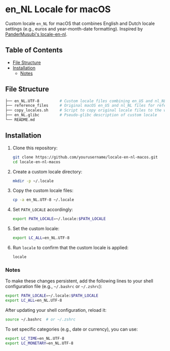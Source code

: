 # en_NL Locale for macOS

Custom locale `en_NL` for macOS that combines English and Dutch locale settings (e.g., euros and year-month-date formatting). Inspired by [PanderMusubi's locale-en-nl](https://github.com/PanderMusubi/locale-en-nl).

## Table of Contents

- [File Structure](#file-structure)
- [Installation](#installation)
  - [Notes](#notes)

## File Structure

```bash
├── en_NL.UTF-8         # Custom locale files combining en_US and nl_NL
├── reference_files     # Original macOS en_US and nl_NL files for reference
├── copy_locales.sh     # Script to copy original locale files to the working directory
├── en_NL.glibc         # Pseudo-glibc description of custom locale
└── README.md
```

## Installation

1. Clone this repository:

    ```bash
    git clone https://github.com/yourusername/locale-en-nl-macos.git
    cd locale-en-nl-macos
    ```

2. Create a custom locale directory:

    ```bash
    mkdir -p ~/.locale
    ```

3. Copy the custom locale files:

    ```bash
    cp -a en_NL.UTF-8 ~/.locale
    ```

4. Set `PATH_LOCALE` accordingly:

    ```bash
    export PATH_LOCALE=~/.locale:$PATH_LOCALE
    ```

5. Set the custom locale:

    ```bash
    export LC_ALL=en_NL.UTF-8
    ```

6. Run `locale` to confirm that the custom locale is applied:

    ```bash
    locale
    ```

### Notes

To make these changes persistent, add the following lines to your shell configuration file (e.g., `~/.bashrc` or `~/.zshrc`):

```bash
export PATH_LOCALE=~/.locale:$PATH_LOCALE
export LC_ALL=en_NL.UTF-8
```

After updating your shell configuration, reload it:

```bash
source ~/.bashrc  # or ~/.zshrc
```

To set specific categories (e.g., date or currency), you can use:

```bash
export LC_TIME=en_NL.UTF-8
export LC_MONETARY=en_NL.UTF-8
```
